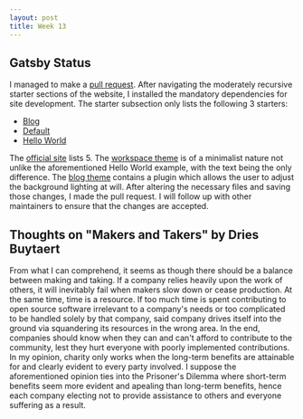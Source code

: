 ```yaml
---
layout: post
title: Week 13
---
```

## Gatsby Status
I managed to make a [pull request](https://github.com/gatsbyjs/gatsby/pull/24089). After navigating the moderately recursive starter sections of the website, I installed the mandatory dependencies for site development.
The starter subsection only lists the following 3 starters: 
* [Blog](https://gatsby-starter-blog-demo.netlify.app)
* [Default](https://gatsby-starter-default-demo.netlify.app)
* [Hello World](https://gatsby-starter-hello-world-demo.netlify.app)

The [official site](https://www.gatsbyjs.org/docs/starters/#official-starters) lists 5. The [workspace theme](https://github.com/gatsbyjs/gatsby-starter-theme-workspace) is of a minimalist nature not unlike the aforementioned Hello World example, with the text being the only difference. The [blog theme](https://github.com/gatsbyjs/gatsby-starter-blog-theme) contains a plugin which allows the user to adjust the background lighting at will. After altering the necessary files and saving those changes, I made the pull request. I will follow up with other maintainers to ensure that the changes are accepted.

## Thoughts on "Makers and Takers" by Dries Buytaert 
From what I can comprehend, it seems as though there should be a balance between making and taking. If a company relies heavily upon the work of others, it will inevitably fail when makers slow down or cease production. At the same time, time is a resource. If too much time is spent contributing to open source software irrelevant to a company's needs or too complicated to be handled solely by that company, said company drives itself into the ground via squandering its resources in the wrong area. In the end, companies should know when they can and can't afford to contribute to the community, lest they hurt everyone with poorly implemented contributions. In my opinion, charity only works when the long-term benefits are attainable for and clearly evident to every party involved. I suppose the aforementioned opinion ties into the Prisoner's Dilemma where short-term benefits seem more evident and apealing than long-term benefits, hence each company electing not to provide assistance to others and everyone suffering as a result.
